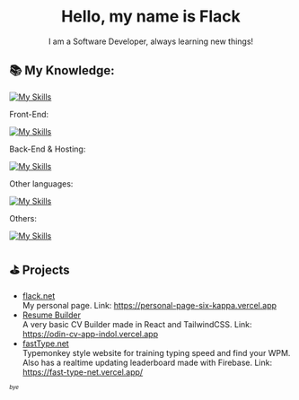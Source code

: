 <h1 align="center">Hello, my name is Flack</h1>
<p align="center">I am a Software Developer, always learning new things!</p>

## 📚 My Knowledge:
[![My Skills](https://skillicons.dev/icons?i=js,ts,html,css)](https://skillicons.dev)
<p>
  Front-End:
</p>

[![My Skills](https://skillicons.dev/icons?i=vite,react,tailwind,nextjs)](https://skillicons.dev)

<p>
  Back-End & Hosting:
</p>

[![My Skills](https://skillicons.dev/icons?i=firebase,bun,cloudflare,workers,vercel)](https://skillicons.dev)

<p>
  Other languages:
</p>

[![My Skills](https://skillicons.dev/icons?i=python,cpp,cs,dart,flutter,discordjs)](https://skillicons.dev)

<p>
  Others:
</p>

[![My Skills](https://skillicons.dev/icons?i=ps,npm,nodejs,vscode,visualstudio,replit,windows,unity,blender)](https://skillicons.dev)

## ⛳️ Projects
- <a href='https://github.com/FlackCode/PersonalPage' target='_blank'>flack.net</a> 
  <br/> My personal page. Link: https://personal-page-six-kappa.vercel.app
- <a href='https://github.com/FlackCode/odin_CVApp' target='_blank'>Resume Builder</a> 
  <br/> A very basic CV Builder made in React and TailwindCSS. Link: https://odin-cv-app-indol.vercel.app
- <a href='https://github.com/FlackCode/fastType.net' target='_blank'>fastType.net</a> 
  <br/> Typemonkey style website for training typing speed and find your WPM. Also has a realtime updating leaderboard made with Firebase. Link: https://fast-type-net.vercel.app/

<sup ><sub>*bye*</sub></sup>
